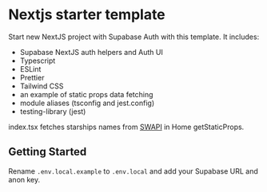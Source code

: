 # Nextjs starter template

Start new NextJS project with Supabase Auth with this template.
It includes:

- Supabase NextJS auth helpers and Auth UI
- Typescript
- ESLint
- Prettier
- Tailwind CSS
- an example of static props data fetching
- module aliases (tsconfig and jest.config)
- testing-library (jest)

index.tsx fetches starships names from [SWAPI](https://swapi.dev/) in Home getStaticProps.

## Getting Started

Rename `.env.local.example` to `.env.local` and add your Supabase URL and anon key.
